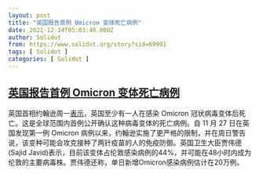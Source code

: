 ```yaml
---
layout: post
title: "英国报告首例 Omicron 变体死亡病例"
date: 2021-12-14T05:03:40.000Z
author: Solidot
from: https://www.solidot.org/story?sid=69991
tags: [ Solidot ]
categories: [ Solidot ]
---
```

<!--1639458220000-->
[英国报告首例 Omicron 变体死亡病例](https://www.solidot.org/story?sid=69991)
------

<div>
英国首相约翰逊周一<a href="https://cn.reuters.com/article/uk-first-omicron-death-case-1214-idCNKBS2IT04S?il=0">表示</a>，英国至少有一人在感染 Omicron 冠状病毒变体后死亡。这是全球范围内首例公开确认这种病毒变体的死亡病例。自 11 月 27 日在英国发现第一例 Omicron 病例以来，约翰逊实施了更严格的限制，并在周日警告说，该变种可能会攻克接种了两针疫苗的人的免疫防御。英国卫生大臣贾伟德(Sajid Javid)表示，目前该变体占伦敦感染病例的44%，并可能在48小时内成为伦敦的主要病毒株。贾伟德还称，单日新增Omicron感染病例估计在20万例。
</div>
